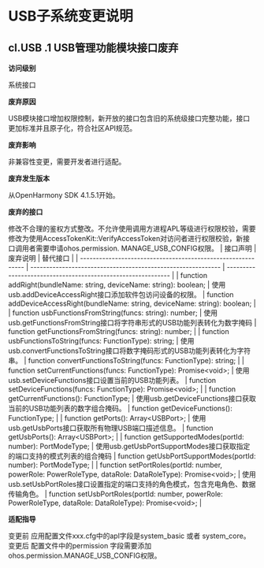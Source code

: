 # USB子系统变更说明

## cl.USB .1 USB管理功能模块接口废弃

**访问级别**

系统接口

**废弃原因**

USB模块接口增加权限控制，新开放的接口包含旧的系统级接口完整功能，接口更加标准并且原子化，符合社区API规范。

**废弃影响**

非兼容性变更，需要开发者进行适配。

**废弃发生版本**

从OpenHarmony SDK 4.1.5.1开始。

**废弃的接口**

修改不合理的鉴权方式整改。不允许使用调用方进程APL等级进行权限校验，需要修改为使用AccessTokenKit::VerifyAccessToken对访问者进行权限校验，新接口调用者需要申请ohos.permission. MANAGE_USB_CONFIG权限。
| 接口声明                                                     | 废弃说明                                                     | 替代接口                                                     |
| ------------------------------------------------------------ | ------------------------------------------------------------ | ------------------------------------------------------------ |
| function addRight(bundleName: string, deviceName: string): boolean; | 使用usb.addDeviceAccessRight接口添加软件包访问设备的权限。 | function addDeviceAccessRight(bundleName: string, deviceName: string): boolean; |
| function usbFunctionsFromString(funcs: string): number; | 使用usb.getFunctionsFromString接口将字符串形式的USB功能列表转化为数字掩码 | function getFunctionsFromString(funcs: string): number; |
| function usbFunctionsToString(funcs: FunctionType): string; | 使用usb.convertFunctionsToString接口将数字掩码形式的USB功能列表转化为字符串。 | function convertFunctionsToString(funcs: FunctionType): string; |
| function setCurrentFunctions(funcs: FunctionType): Promise&lt;void&gt;; | 使用usb.setDeviceFunctions接口设置当前的USB功能列表。 | function setDeviceFunctions(funcs: FunctionType): Promise&lt;void&gt;; |
| function getCurrentFunctions(): FunctionType; | 使用usb.getDeviceFunctions接口获取当前的USB功能列表的数字组合掩码。 | function getDeviceFunctions(): FunctionType; |
| function getPorts(): Array&lt;USBPort&gt;; | 使用usb.getUsbPorts接口获取所有物理USB端口描述信息。 | function getUsbPorts(): Array&lt;USBPort&gt;; |
| function getSupportedModes(portId: number): PortModeType; | 使用usb.getUsbPortSupportModes接口获取指定的端口支持的模式列表的组合掩码 | function getUsbPortSupportModes(portId: number): PortModeType; |
| function setPortRoles(portId: number, powerRole: PowerRoleType, dataRole: DataRoleType): Promise&lt;void&gt;; | 使用usb.setUsbPortRoles接口设置指定的端口支持的角色模式，包含充电角色、数据传输角色。 | function setUsbPortRoles(portId: number, powerRole: PowerRoleType, dataRole: DataRoleType): Promise&lt;void&gt;; |

**适配指导**

变更前
应用配置文件xxx.cfg中的apl字段是system_basic 或者 system_core。
变更后
配置文件中的permission 字段需要添加ohos.permission.MANAGE_USB_CONFIG权限。

<!--no_check-->